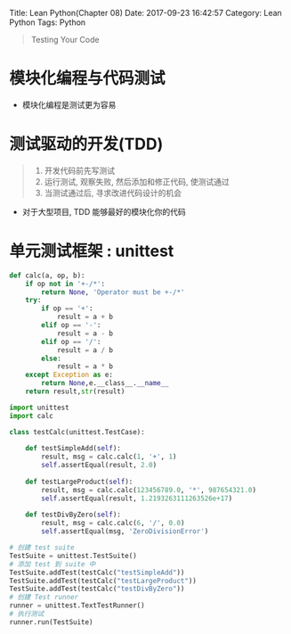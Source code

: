 Title: Lean Python(Chapter 08)
Date: 2017-09-23 16:42:57
Category: Lean Python
Tags: Python

> Testing Your Code

模块化编程与代码测试
=================

* 模块化编程是测试更为容易

测试驱动的开发(TDD)
============

> 1. 开发代码前先写测试
> 2. 运行测试, 观察失败, 然后添加和修正代码, 使测试通过
> 3. 当测试通过后, 寻求改进代码设计的机会

* 对于大型项目, TDD 能够最好的模块化你的代码

单元测试框架 : unittest
=====================

```python
def calc(a, op, b):
    if op not in '+-/*':
        return None, 'Operator must be +-/*'
    try:
        if op == '+':
            result = a + b
        elif op == '-':
            result = a - b
        elif op == '/':
            result = a / b
        else:
            result = a * b
    except Exception as e:
        return None,e.__class__.__name__
    return result,str(result)
```

```python
import unittest
import calc

class testCalc(unittest.TestCase):
    
    def testSimpleAdd(self):
        result, msg = calc.calc(1, '+', 1)
        self.assertEqual(result, 2.0)
    
    def testLargeProduct(self):
        result, msg = calc.calc(123456789.0, '*', 987654321.0)
        self.assertEqual(result, 1.2193263111263526e+17)
        
    def testDivByZero(self):
        result, msg = calc.calc(6, '/', 0.0)
        self.assertEqual(msg, 'ZeroDivisionError')

# 创建 test suite
TestSuite = unittest.TestSuite()
# 添加 test 到 suite 中
TestSuite.addTest(testCalc("testSimpleAdd"))
TestSuite.addTest(testCalc("testLargeProduct"))
TestSuite.addTest(testCalc("testDivByZero"))
# 创建 Test runner
runner = unittest.TextTestRunner()
# 执行测试
runner.run(TestSuite)
```

